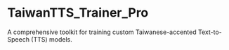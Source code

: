 # TaiwanTTS_Trainer_Pro
A comprehensive toolkit for training custom Taiwanese-accented Text-to-Speech (TTS) models.
